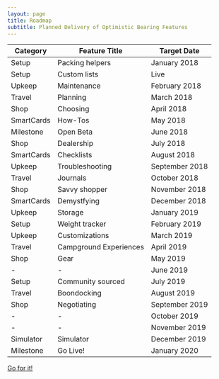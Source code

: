 ```yaml
---
layout: page
title: Roadmap
subtitle: Planned Delivery of Optimistic Bearing Features
---
```


Category  | Feature Title                                                           | Target Date 
-------   | -------------------------------------                                   | --------            
Setup     |	Packing helpers                          	                              | January 2018
Setup     |	Custom lists                   	                                        | Live
Upkeep    |	Maintenance                                	                            | February 2018
Travel    |	Planning       	                                                        | March 2018
Shop	    |	Choosing               	                                                | April 2018
SmartCards|	How-Tos                      	                                          | May 2018
Milestone |	Open Beta 	                                                            | June 2018
Shop	    |	Dealership                           	                                  | July 2018
SmartCards|	Checklists                                                         	    | August 2018
Upkeep    |	Troubleshooting                                 	                      | September 2018
Travel    | Journals 	                                                              | October 2018
Shop	    |	Savvy shopper                    	                                      | November 2018
SmartCards|	Demystfying                                      	                      | December 2018
Upkeep    |	Storage       	                                                        | January 2019
Setup	    |	Weight tracker                                                          | February 2019
Upkeep    |	Customizations                                                          | March 2019
Travel    |	Campground Experiences               	                                  | April 2019
Shop	    |	Gear                 	                                                  | May 2019
-         |	-                        	                                              | June 2019
Setup	    |	Community sourced                                                       | July 2019
Travel    |	Boondocking       	                                                    | August 2019
Shop	    |	Negotiating              	                                              | September 2019
-	        | -		                                                                    | October 2019
-         |	-                    	                                                  | November 2019
Simulator | Simulator                                                               | December 2019
Milestone | Go Live!                                                              	| January 2020

<div class="col-sm-12 align-self-center feature-card spacer-top call-to-action">
  <a href="https://app.optimisticbearings.majway.com/signup" class="btn btn-success">Go for it!</a>
</div>